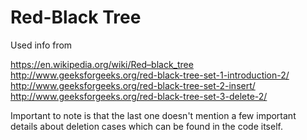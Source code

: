 # Red-Black Tree

Used info from

https://en.wikipedia.org/wiki/Red–black_tree
http://www.geeksforgeeks.org/red-black-tree-set-1-introduction-2/
http://www.geeksforgeeks.org/red-black-tree-set-2-insert/
http://www.geeksforgeeks.org/red-black-tree-set-3-delete-2/

Important to note is that the last one doesn't mention a few important details about deletion cases which can be found in the code itself.

